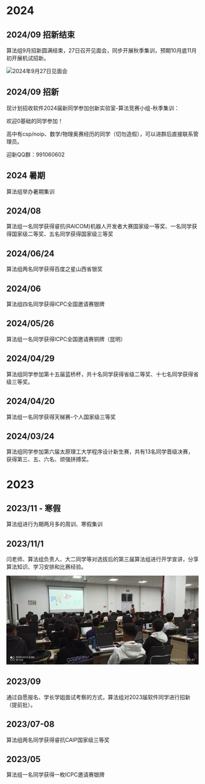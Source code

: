 # 2024

## 2024/09 招新结束

算法组9月招新圆满结束，27日召开见面会，同步开展秋季集训，预期10月底11月初开展机试招新。

![2024年9月27日见面会](https://raw.githubusercontent.com/Ar-Gas/Ar-Gas.github.io/main/photo/4cb2c967d34e2760c4ee4ca17c4b3e3.jpg)

## 2024/09 招新

现计划招收软件2024届新同学参加创新实验室-算法竞赛小组-秋季集训：

欢迎0基础的同学参加！

高中有csp/noip、数学/物理奥赛经历的同学（切勿造假），可以进群后直接联系管理员。

迎新QQ群：991060602 

## 2024 暑期

算法组举办暑期集训

## 2024/08

算法组一名同学获得睿抗(RAICOM)机器人开发者大赛国家级一等奖、一名同学获得国家级二等奖、五名同学获得国家级三等奖

## 2024/06/24

算法组两名同学获得百度之星山西省银奖

## 2024/06

算法组四名同学获得ICPC全国邀请赛银牌

## 2024/05/26

算法组一名同学获得ICPC全国邀请赛铜牌（昆明）

## 2024/04/29

算法组同学参加第十五届蓝桥杯，共十名同学获得省级二等奖、十七名同学获得省级三等奖。

## 2024/04/20

算法组一名同学获得天梯赛-个人国家级三等奖

## 2024/03/24

算法组同学参加第六届太原理工大学程序设计新生赛，共有13名同学晋级决赛，获得第三、五、六名、顽强拼搏奖。

# 2023

## 2023/11 - 寒假

算法组进行为期两月多的周训、寒假集训

## 2023/11/1 

闫老师、算法组负责人、大二同学等对选拔后的第三届算法组进行开学宣讲，分享算法知识、学习安排和比赛经验。

![秋季宣讲](https://raw.githubusercontent.com/Ar-Gas/Ar-Gas.github.io/main/photo/1714799374873.jpg)

## 2023/09

通过自愿报名、学长学姐面试考察的方式，算法组对2023届软件同学进行招新（提前批）。

## 2023/07-08

算法组两名同学获得睿抗CAIP国家级三等奖

## 2023/05

算法组一名同学获得一枚ICPC邀请赛银牌
